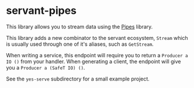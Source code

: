 servant-pipes
=============

This library allows you to stream data using the
[Pipes](https://hackage.haskell.org/package/pipes) library.

This library adds a new combinator to the servant ecosystem, `Stream`
which is usually used through one of it's aliases, such as `GetStream`.

When writing a service, this endpoint will require you to return a
`Producer a IO ()` from your handler. When generating a client, the
endpoint will give you a `Producer a (SafeT IO) ()`.

See the `yes-serve` subdirectory for a small example project.

